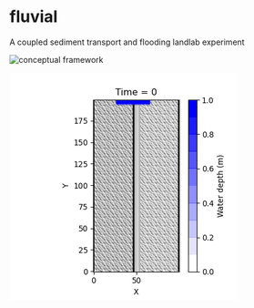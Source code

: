 # fluvial
A coupled sediment transport and flooding landlab experiment

<img src="https://i.imgur.com/jS8EqiI.jpg" alt="conceptual framework" width="500"/> 

![gifThing](2D_Flow/animation.gif?raw=true)
